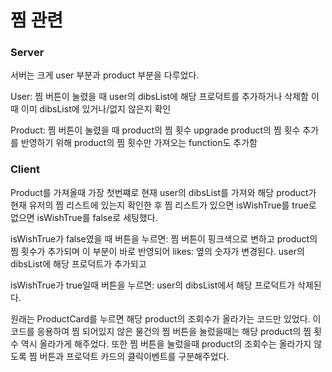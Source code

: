 # 찜 관련 

### Server

서버는 크게 user 부분과 product 부분을 다루었다.

User: 
  찜 버튼이 눌렸을 때 user의 dibsList에 해당 프로덕트를 추가하거나 삭제함
  이때 이미 dibsList에 있거나/없지 않은지 확인
  
Product: 
  찜 버튼이 눌렸을 때 product의 찜 횟수 upgrade
  product의 찜 횟수 추가를 반영하기 위해 product의 찜 횟수만 가져오는 function도 추가함


### Client

Product를 가져올때 가장 첫번쨰로 현재 user의 dibsList를 가져와 해당 product가 현재 유저의 찜 리스트에 있는지 확인한 후 찜 리스트가 있으면 isWishTrue를 true로 없으면 isWishTrue를 false로 세팅했다.

isWishTrue가 false였을 때 버튼을 누르면:
  찜 버튼이 핑크색으로 변하고
  product의 찜 횟수가 추가되며
    이 부분이 바로 반영되어 likes: 옆의 숫자가 변경된다.
  user의 dibsList에 해당 프로덕트가 추가되고
  
isWishTrue가 true일때 버튼을 누르면:
  user의 dibsList에서 해당 프로덕트가 삭제된다. 
  
원래는 ProductCard를 누르면 해당 product의 조회수가 올라가는 코드만 있었다. 
이 코드를 응용하여 찜 되어있지 않은 물건의 찜 버튼을 눌렀을때는 해당 product의 찜 횟수 역시 올라가게 해주었다.
또한 찜 버튼을 눌렀을때 product의 조회수는 올라가지 않도록 찜 버튼과 프로덕트 카드의 클릭이벤트를 구분해주었다.
